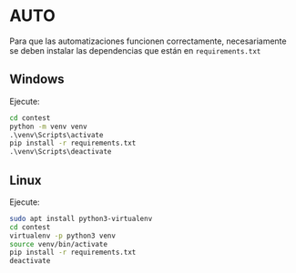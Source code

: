 # AUTO

Para que las automatizaciones funcionen correctamente, necesariamente se deben instalar las dependencias que están en `requirements.txt`

## Windows
Ejecute:
```cmd
cd contest
python -m venv venv
.\venv\Scripts\activate
pip install -r requirements.txt
.\venv\Scripts\deactivate
```

## Linux
Ejecute:
```bash
sudo apt install python3-virtualenv
cd contest
virtualenv -p python3 venv
source venv/bin/activate
pip install -r requirements.txt
deactivate
```
